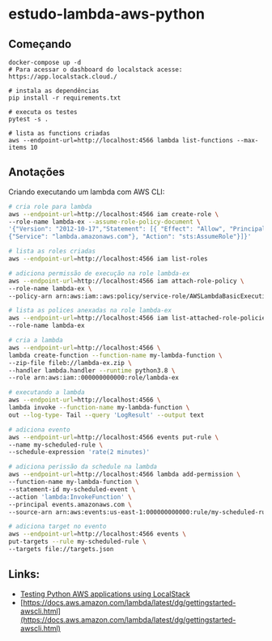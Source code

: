 # estudo-lambda-aws-python

## Começando
```
docker-compose up -d
# Para acessar o dashboard do localstack acesse: https://app.localstack.cloud./

# instala as dependências
pip install -r requirements.txt

# executa os testes
pytest -s .

# lista as functions criadas
aws --endpoint-url=http://localhost:4566 lambda list-functions --max-items 10
```

## Anotações
Criando executando um lambda com AWS CLI:
```bash
# cria role para lambda
aws --endpoint-url=http://localhost:4566 iam create-role \
--role-name lambda-ex --assume-role-policy-document \
'{"Version": "2012-10-17","Statement": [{ "Effect": "Allow", "Principal": \
{"Service": "lambda.amazonaws.com"}, "Action": "sts:AssumeRole"}]}'

# lista as roles criadas
aws --endpoint-url=http://localhost:4566 iam list-roles

# adiciona permissão de execução na role lambda-ex
aws --endpoint-url=http://localhost:4566 iam attach-role-policy \
--role-name lambda-ex \
--policy-arn arn:aws:iam::aws:policy/service-role/AWSLambdaBasicExecutionRole

# lista as polices anexadas na role lambda-ex
aws --endpoint-url=http://localhost:4566 iam list-attached-role-policies \
--role-name lambda-ex

# cria a lambda
aws --endpoint-url=http://localhost:4566 \
lambda create-function --function-name my-lambda-function \
--zip-file fileb://lambda-ex.zip \
--handler lambda.handler --runtime python3.8 \
--role arn:aws:iam::000000000000:role/lambda-ex 

# executando a lambda
aws --endpoint-url=http://localhost:4566 \
lambda invoke --function-name my-lambda-function \
out --log-type- Tail --query 'LogResult' --output text

# adiciona evento
aws --endpoint-url=http://localhost:4566 events put-rule \
--name my-scheduled-rule \
--schedule-expression 'rate(2 minutes)'

# adiciona perissão da schedule na lambda
aws --endpoint-url=http://localhost:4566 lambda add-permission \
--function-name my-lambda-function \
--statement-id my-scheduled-event \
--action 'lambda:InvokeFunction' \
--principal events.amazonaws.com \
--source-arn arn:aws:events:us-east-1:000000000000:rule/my-scheduled-rule

# adiciona target no evento
aws --endpoint-url=http://localhost:4566 events \
put-targets --rule my-scheduled-rule \
--targets file://targets.json
```
## Links:
- [Testing Python AWS applications using LocalStack](https://hands-on.cloud/testing-python-aws-applications-using-localstack/#h-working-with-lambda-in-python-using-localstack-boto3)
- [https://docs.aws.amazon.com/lambda/latest/dg/gettingstarted-awscli.html](https://docs.aws.amazon.com/lambda/latest/dg/gettingstarted-awscli.html)
